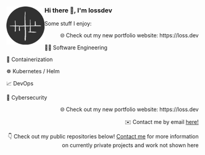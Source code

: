 <div>
  <img src="logo-circle-dark.png" alt="logo" width="100" align="left"/>
  <h3 align="left">Hi there 👋, I'm lossdev</h3>
</div>
<div> 
  <p align="left">Some stuff I enjoy:</p>
  <p align="right">🌐 Check out my new portfolio website: https://loss.dev</p>
  <p>👨‍💻 Software Engineering</p>
  <p>🐳 Containerization</p>
  <p>☸️ Kubernetes / Helm</p>
  <p>📈 DevOps</p>
  <p>🔐 Cybersecurity</p>
</div>
<div align="right">
  <p>🌐 Check out my new portfolio website: https://loss.dev</p>
  <p>✉️ Contact me by email <a href="mailto:lossdev@loss.dev">here!</a></p>
  <p>👇 Check out my public repositories below! <a href="mailto:lossdev@loss.dev">Contact me</a> for more information on currently private projects and work not shown here</p>
</div>

<!--
**lossdev/lossdev** is a ✨ _special_ ✨ repository because its `README.md` (this file) appears on your GitHub profile.

Here are some ideas to get you started:

- 🔭 I’m currently working on ...
- 🌱 I’m currently learning ...
- 👯 I’m looking to collaborate on ...
- 🤔 I’m looking for help with ...
- 💬 Ask me about ...
- 📫 How to reach me: ...
- 😄 Pronouns: ...
- ⚡ Fun fact: ...
-->
